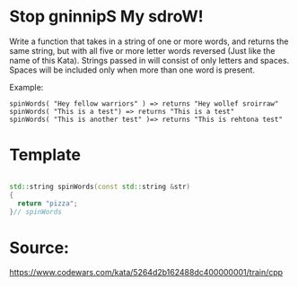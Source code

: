 # Stop gninnipS My sdroW!

Write a function that takes in a string of one or more words, and returns 
the same string, but with all five or more letter words reversed 
(Just like the name of this Kata). 
Strings passed in will consist of only letters and spaces. 
Spaces will be included only when more than one word is present. 

Example:
```
spinWords( "Hey fellow warriors" ) => returns "Hey wollef sroirraw" 
spinWords( "This is a test") => returns "This is a test" 
spinWords( "This is another test" )=> returns "This is rehtona test"
```

# Template
```C++

std::string spinWords(const std::string &str)
{
  return "pizza";
}// spinWords

```

# Source:
https://www.codewars.com/kata/5264d2b162488dc400000001/train/cpp
